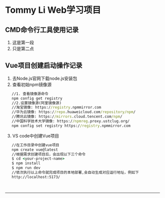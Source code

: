 # Tommy Li Web学习项目
## CMD命令行工具使用记录
1. 这是第一段
2. 只是第二点
## Vue项目创建启动操作记录
1. 去Node.js官网下载node.js安装包
2. 查看初始npm镜像源
```cmd
   //1. 查看镜像源命令
   npm config get registry
   //2.设置镜像源(阿里镜像源)
   //淘宝镜像: https://registry.npmmirror.com
   //华为云镜像: https://repo.huaweicloud.com/repository/npm/
   //腾讯云镜像: https://mirrors.cloud.tencent.com/npm/
   //中国科学技术大学镜像: https://npmreg.proxy.ustclug.org/
   npm config set registry https://registry.npmmirror.com

```
3. VS code中创建Vue项目
```cmd
   //在工作目录中创建vue项目
   npm create vue@latest
   //根据需求创建项目后，会出现以下三个命令
   $ cd <your-project-name>
   $ npm install
   $ npm run dev
   //依次执行以上命令就完成项目的本地部署,会自动生成对应运行地址，例如下 
   http://localhost:5173/

  
```

---